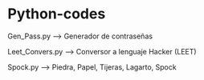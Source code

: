 # Python-codes

Gen_Pass.py --> Generador de contraseñas 

Leet_Convers.py --> Conversor a lenguaje Hacker (LEET)

Spock.py --> Piedra, Papel, Tijeras, Lagarto, Spock

